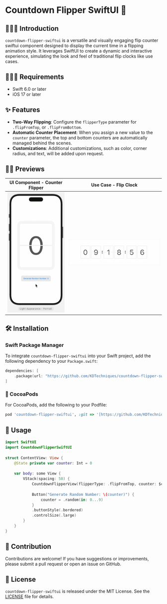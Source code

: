 # Countdown Flipper SwiftUI 📆

## 👨🏻‍🏫 Introduction
`countdown-flipper-swiftui` is a versatile and visually engaging flip counter swiftui component designed to display the current time in a flipping animation style. It leverages SwiftUI to create a dynamic and interactive experience, simulating the look and feel of traditional flip clocks like use cases.


## 🧑🏻‍💻 Requirements
- Swift 6.0 or later
- iOS 17 or later


## ✨ Features

- **Two-Way Flipping**: Configure the `flipperType` parameter for `.flipFromTop`, or `.flipFromBottom`.
- **Automatic Counter Placement**: When you assign a new value to the `counter` parameter, the top and bottom counters are automatically managed behind the scenes.
- **Customizations**: Additional customizations, such as color, corner radius, and text, will be added upon request.

  
## 🤳🏻 Previews
|UI Component - Counter Flipper|Use Case - Flip Clock|
|-|-|
| <img src="https://github.com/KDTechniques/countdown-flipper-swiftui/blob/main/readme_assets/Counter%20Flipper.gif?raw=true" alt="Counter Flipper">|<img src="https://github.com/KDTechniques/countdown-flipper-swiftui/blob/main/readme_assets/Demo.gif?raw=true" alt="Demo">|


## 🛠️ Installation

### Swift Package Manager

To integrate `countdown-flipper-swiftui` into your Swift project, add the following dependency to your `Package.swift`:

```swift
dependencies: [
    .package(url: "https://github.com/KDTechniques/countdown-flipper-swiftui.git", from: "1.0.0")
]
```
### 🫛 CocoaPods
For CocoaPods, add the following to your Podfile:

```ruby
pod 'countdown-flipper-swiftui', :git => '[https://github.com/KDTechniques/countdown-flipper-swiftui.git](https://github.com/KDTechniques/countdown-flipper-swiftui.git)'
```


## 📖 Usage
```swift
import SwiftUI
import CountdownFlipperSwiftUI

struct ContentView: View {
    @State private var counter: Int = 0
    
    var body: some View {
        VStack(spacing: 50) {
            CountdownFlipperView(flipperType: .flipFromTop, counter: $counter, fontSize: 200) // <--- here
            
            Button("Generate Random Number: \(counter)") {
                counter = .random(in: 0...9)
            }
            .buttonStyle(.bordered)
            .controlSize(.large)
        }
    }
}
```


## 🤝 Contribution
Contributions are welcome! If you have suggestions or improvements, please submit a pull request or open an issue on GitHub.


## 📜 License
`countdown-flipper-swiftui` is released under the MIT License. See the [LICENSE](https://github.com/KDTechniques/countdown-flipper-swiftui/blob/main/LICENSE) file for details.
